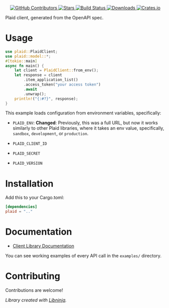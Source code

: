 <div id="top"></div>

<p align="center">
    <a href="https://github.com/libninjacom/plaid-rs/graphs/contributors">
        <img src="https://img.shields.io/github/contributors/libninjacom/plaid-rs.svg?style=flat-square" alt="GitHub Contributors" />
    </a>
    <a href="https://github.com/libninjacom/plaid-rs/stargazers">
        <img src="https://img.shields.io/github/stars/libninjacom/plaid-rs.svg?style=flat-square" alt="Stars" />
    </a>
    <a href="https://github.com/libninjacom/plaid-rs/actions">
        <img src="https://img.shields.io/github/actions/workflow/status/libninjacom/plaid-rs/ci.yaml?style=flat-square" alt="Build Status" />
    </a>
    
<a href="https://crates.io/crates/plaid">
    <img src="https://img.shields.io/crates/d/plaid?style=flat-square" alt="Downloads" />
</a>
<a href="https://crates.io/crates/plaid">
    <img src="https://img.shields.io/crates/v/plaid?style=flat-square" alt="Crates.io" />
</a>

</p>

Plaid client, generated from the OpenAPI spec.

# Usage

```rust
use plaid::PlaidClient;
use plaid::model::*;
#[tokio::main]
async fn main() {
    let client = PlaidClient::from_env();
    let response = client
        .item_application_list()
        .access_token("your access token")
        .await
        .unwrap();
    println!("{:#?}", response);
}

```

This example loads configuration from environment variables, specifically:

* `PLAID_ENV`: **Changed**: Previously, this was a full URL, but now it works similarly to other Plaid libraries, where it takes an env value, specifically, `sandbox`, `development`, or `production`.

* `PLAID_CLIENT_ID`

* `PLAID_SECRET`

* `PLAID_VERSION`



# Installation

Add this to your Cargo.toml:

```toml
[dependencies]
plaid = ".."
```


# Documentation



* [Client Library Documentation](https://docs.rs/plaid)


You can see working examples of every API call in the `examples/` directory.

# Contributing

Contributions are welcome!

*Library created with [Libninja](https://www.libninja.com).*
